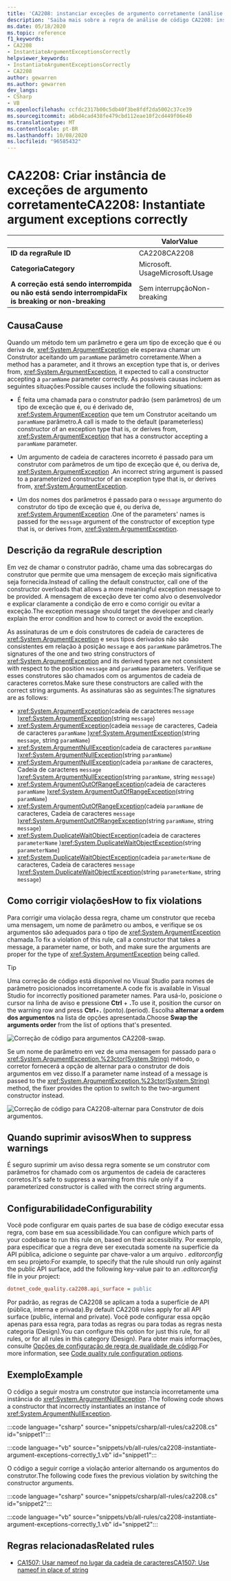 ```yaml
---
title: 'CA2208: instanciar exceções de argumento corretamente (análise de código)'
description: 'Saiba mais sobre a regra de análise de código CA2208: instanciar exceções de argumento corretamente'
ms.date: 05/18/2020
ms.topic: reference
f1_keywords:
- CA2208
- InstantiateArgumentExceptionsCorrectly
helpviewer_keywords:
- InstantiateArgumentExceptionsCorrectly
- CA2208
author: gewarren
ms.author: gewarren
dev_langs:
- CSharp
- VB
ms.openlocfilehash: ccfdc2317b00c5db40f3be8fdf2da5002c37ce39
ms.sourcegitcommit: a6bd4cad438fe479cbd112eae10f2cd449f06e40
ms.translationtype: MT
ms.contentlocale: pt-BR
ms.lasthandoff: 10/08/2020
ms.locfileid: "96585432"
---
```

# <a name="ca2208-instantiate-argument-exceptions-correctly"></a><span data-ttu-id="459f2-103">CA2208: Criar instância de exceções de argumento corretamente</span><span class="sxs-lookup"><span data-stu-id="459f2-103">CA2208: Instantiate argument exceptions correctly</span></span>

| | <span data-ttu-id="459f2-104">Valor</span><span class="sxs-lookup"><span data-stu-id="459f2-104">Value</span></span> |
|-|-|
| <span data-ttu-id="459f2-105">**ID da regra**</span><span class="sxs-lookup"><span data-stu-id="459f2-105">**Rule ID**</span></span> |<span data-ttu-id="459f2-106">CA2208</span><span class="sxs-lookup"><span data-stu-id="459f2-106">CA2208</span></span>|
| <span data-ttu-id="459f2-107">**Categoria**</span><span class="sxs-lookup"><span data-stu-id="459f2-107">**Category**</span></span> |<span data-ttu-id="459f2-108">Microsoft. Usage</span><span class="sxs-lookup"><span data-stu-id="459f2-108">Microsoft.Usage</span></span>|
| <span data-ttu-id="459f2-109">**A correção está sendo interrompida ou não está sendo interrompida**</span><span class="sxs-lookup"><span data-stu-id="459f2-109">**Fix is breaking or non-breaking**</span></span> |<span data-ttu-id="459f2-110">Sem interrupção</span><span class="sxs-lookup"><span data-stu-id="459f2-110">Non-breaking</span></span>|

## <a name="cause"></a><span data-ttu-id="459f2-111">Causa</span><span class="sxs-lookup"><span data-stu-id="459f2-111">Cause</span></span>

<span data-ttu-id="459f2-112">Quando um método tem um parâmetro e gera um tipo de exceção que é ou deriva de, <xref:System.ArgumentException> ele esperava chamar um Construtor aceitando um `paramName` parâmetro corretamente.</span><span class="sxs-lookup"><span data-stu-id="459f2-112">When a method has a parameter, and it throws an exception type that is, or derives from, <xref:System.ArgumentException>, it expected to call a constructor accepting a `paramName` parameter correctly.</span></span> <span data-ttu-id="459f2-113">As possíveis causas incluem as seguintes situações:</span><span class="sxs-lookup"><span data-stu-id="459f2-113">Possible causes include the following situations:</span></span>

- <span data-ttu-id="459f2-114">É feita uma chamada para o construtor padrão (sem parâmetros) de um tipo de exceção que é, ou é derivado de, <xref:System.ArgumentException> que tem um Construtor aceitando um `paramName` parâmetro.</span><span class="sxs-lookup"><span data-stu-id="459f2-114">A call is made to the default (parameterless) constructor of an exception type that is, or derives from, <xref:System.ArgumentException> that has a constructor accepting a `paramName` parameter.</span></span>

- <span data-ttu-id="459f2-115">Um argumento de cadeia de caracteres incorreto é passado para um construtor com parâmetros de um tipo de exceção que é, ou deriva de, <xref:System.ArgumentException> .</span><span class="sxs-lookup"><span data-stu-id="459f2-115">An incorrect string argument is passed to a parameterized constructor of an exception type that is, or derives from, <xref:System.ArgumentException>.</span></span>

- <span data-ttu-id="459f2-116">Um dos nomes dos parâmetros é passado para o `message` argumento do construtor do tipo de exceção que é, ou deriva de, <xref:System.ArgumentException> .</span><span class="sxs-lookup"><span data-stu-id="459f2-116">One of the parameters' names is passed for the `message` argument of the constructor of exception type that is, or derives from, <xref:System.ArgumentException>.</span></span>

## <a name="rule-description"></a><span data-ttu-id="459f2-117">Descrição da regra</span><span class="sxs-lookup"><span data-stu-id="459f2-117">Rule description</span></span>

<span data-ttu-id="459f2-118">Em vez de chamar o construtor padrão, chame uma das sobrecargas do construtor que permite que uma mensagem de exceção mais significativa seja fornecida.</span><span class="sxs-lookup"><span data-stu-id="459f2-118">Instead of calling the default constructor, call one of the constructor overloads that allows a more meaningful exception message to be provided.</span></span> <span data-ttu-id="459f2-119">A mensagem de exceção deve ter como alvo o desenvolvedor e explicar claramente a condição de erro e como corrigir ou evitar a exceção.</span><span class="sxs-lookup"><span data-stu-id="459f2-119">The exception message should target the developer and clearly explain the error condition and how to correct or avoid the exception.</span></span>

<span data-ttu-id="459f2-120">As assinaturas de um e dois construtores de cadeia de caracteres de <xref:System.ArgumentException> e seus tipos derivados não são consistentes em relação à posição `message` e aos `paramName` parâmetros.</span><span class="sxs-lookup"><span data-stu-id="459f2-120">The signatures of the one and two string constructors of <xref:System.ArgumentException> and its derived types are not consistent with respect to the position `message` and `paramName` parameters.</span></span> <span data-ttu-id="459f2-121">Verifique se esses construtores são chamados com os argumentos de cadeia de caracteres corretos.</span><span class="sxs-lookup"><span data-stu-id="459f2-121">Make sure these constructors are called with the correct string arguments.</span></span> <span data-ttu-id="459f2-122">As assinaturas são as seguintes:</span><span class="sxs-lookup"><span data-stu-id="459f2-122">The signatures are as follows:</span></span>

- <span data-ttu-id="459f2-123"><xref:System.ArgumentException>(cadeia de caracteres `message` )</span><span class="sxs-lookup"><span data-stu-id="459f2-123"><xref:System.ArgumentException>(string `message`)</span></span>
- <span data-ttu-id="459f2-124"><xref:System.ArgumentException>(cadeia `message` de caracteres, Cadeia de caracteres `paramName` )</span><span class="sxs-lookup"><span data-stu-id="459f2-124"><xref:System.ArgumentException>(string `message`, string `paramName`)</span></span>
- <span data-ttu-id="459f2-125"><xref:System.ArgumentNullException>(cadeia de caracteres `paramName` )</span><span class="sxs-lookup"><span data-stu-id="459f2-125"><xref:System.ArgumentNullException>(string `paramName`)</span></span>
- <span data-ttu-id="459f2-126"><xref:System.ArgumentNullException>(cadeia `paramName` de caracteres, Cadeia de caracteres `message` )</span><span class="sxs-lookup"><span data-stu-id="459f2-126"><xref:System.ArgumentNullException>(string `paramName`, string `message`)</span></span>
- <span data-ttu-id="459f2-127"><xref:System.ArgumentOutOfRangeException>(cadeia de caracteres `paramName` )</span><span class="sxs-lookup"><span data-stu-id="459f2-127"><xref:System.ArgumentOutOfRangeException>(string `paramName`)</span></span>
- <span data-ttu-id="459f2-128"><xref:System.ArgumentOutOfRangeException>(cadeia `paramName` de caracteres, Cadeia de caracteres `message` )</span><span class="sxs-lookup"><span data-stu-id="459f2-128"><xref:System.ArgumentOutOfRangeException>(string `paramName`, string `message`)</span></span>
- <span data-ttu-id="459f2-129"><xref:System.DuplicateWaitObjectException>(cadeia de caracteres `parameterName` )</span><span class="sxs-lookup"><span data-stu-id="459f2-129"><xref:System.DuplicateWaitObjectException>(string `parameterName`)</span></span>
- <span data-ttu-id="459f2-130"><xref:System.DuplicateWaitObjectException>(cadeia `parameterName` de caracteres, Cadeia de caracteres `message` )</span><span class="sxs-lookup"><span data-stu-id="459f2-130"><xref:System.DuplicateWaitObjectException>(string `parameterName`, string `message`)</span></span>

## <a name="how-to-fix-violations"></a><span data-ttu-id="459f2-131">Como corrigir violações</span><span class="sxs-lookup"><span data-stu-id="459f2-131">How to fix violations</span></span>

<span data-ttu-id="459f2-132">Para corrigir uma violação dessa regra, chame um construtor que receba uma mensagem, um nome de parâmetro ou ambos, e verifique se os argumentos são adequados para o tipo de <xref:System.ArgumentException> chamada.</span><span class="sxs-lookup"><span data-stu-id="459f2-132">To fix a violation of this rule, call a constructor that takes a message, a parameter name, or both, and make sure the arguments are proper for the type of <xref:System.ArgumentException> being called.</span></span>

> [!TIP]
> <span data-ttu-id="459f2-133">Uma correção de código está disponível no Visual Studio para nomes de parâmetro posicionados incorretamente.</span><span class="sxs-lookup"><span data-stu-id="459f2-133">A code fix is available in Visual Studio for incorrectly positioned parameter names.</span></span> <span data-ttu-id="459f2-134">Para usá-lo, posicione o cursor na linha de aviso e pressione **Ctrl** + **.**</span><span class="sxs-lookup"><span data-stu-id="459f2-134">To use it, position the cursor on the warning row and press **Ctrl**+**.**</span></span> <span data-ttu-id="459f2-135">(ponto).</span><span class="sxs-lookup"><span data-stu-id="459f2-135">(period).</span></span> <span data-ttu-id="459f2-136">Escolha **alternar a ordem dos argumentos** na lista de opções apresentada.</span><span class="sxs-lookup"><span data-stu-id="459f2-136">Choose **Swap the arguments order** from the list of options that's presented.</span></span>
>
> ![Correção de código para argumentos CA2208-swap.](media/ca2208-codefix_swap.png)
>
> <span data-ttu-id="459f2-138">Se um nome de parâmetro em vez de uma mensagem for passado para o <xref:System.ArgumentException.%23ctor(System.String)> método, o corretor fornecerá a opção de alternar para o construtor de dois argumentos em vez disso.</span><span class="sxs-lookup"><span data-stu-id="459f2-138">If a parameter name instead of a message is passed to the <xref:System.ArgumentException.%23ctor(System.String)> method, the fixer provides the option to switch to the two-argument constructor instead.</span></span>
>
> ![Correção de código para CA2208-alternar para Construtor de dois argumentos.](media/ca2208-codefix_null_msg.png)

## <a name="when-to-suppress-warnings"></a><span data-ttu-id="459f2-140">Quando suprimir avisos</span><span class="sxs-lookup"><span data-stu-id="459f2-140">When to suppress warnings</span></span>

<span data-ttu-id="459f2-141">É seguro suprimir um aviso dessa regra somente se um construtor com parâmetros for chamado com os argumentos de cadeia de caracteres corretos.</span><span class="sxs-lookup"><span data-stu-id="459f2-141">It's safe to suppress a warning from this rule only if a parameterized constructor is called with the correct string arguments.</span></span>

## <a name="configurability"></a><span data-ttu-id="459f2-142">Configurabilidade</span><span class="sxs-lookup"><span data-stu-id="459f2-142">Configurability</span></span>

<span data-ttu-id="459f2-143">Você pode configurar em quais partes de sua base de código executar essa regra, com base em sua acessibilidade.</span><span class="sxs-lookup"><span data-stu-id="459f2-143">You can configure which parts of your codebase to run this rule on, based on their accessibility.</span></span> <span data-ttu-id="459f2-144">Por exemplo, para especificar que a regra deve ser executada somente na superfície da API pública, adicione o seguinte par chave-valor a um arquivo *. editorconfig* em seu projeto:</span><span class="sxs-lookup"><span data-stu-id="459f2-144">For example, to specify that the rule should run only against the public API surface, add the following key-value pair to an *.editorconfig* file in your project:</span></span>

```ini
dotnet_code_quality.ca2208.api_surface = public
```

<span data-ttu-id="459f2-145">Por padrão, as regras de CA2208 se aplicam a toda a superfície de API (pública, interna e privada).</span><span class="sxs-lookup"><span data-stu-id="459f2-145">By default CA2208 rules apply for all API surface (public, internal and private).</span></span> <span data-ttu-id="459f2-146">Você pode configurar essa opção apenas para essa regra, para todas as regras ou para todas as regras nesta categoria (Design).</span><span class="sxs-lookup"><span data-stu-id="459f2-146">You can configure this option for just this rule, for all rules, or for all rules in this category (Design).</span></span> <span data-ttu-id="459f2-147">Para obter mais informações, consulte [Opções de configuração de regra de qualidade de código](../code-quality-rule-options.md).</span><span class="sxs-lookup"><span data-stu-id="459f2-147">For more information, see [Code quality rule configuration options](../code-quality-rule-options.md).</span></span>

## <a name="example"></a><span data-ttu-id="459f2-148">Exemplo</span><span class="sxs-lookup"><span data-stu-id="459f2-148">Example</span></span>

<span data-ttu-id="459f2-149">O código a seguir mostra um construtor que instancia incorretamente uma instância do <xref:System.ArgumentNullException> .</span><span class="sxs-lookup"><span data-stu-id="459f2-149">The following code shows a constructor that incorrectly instantiates an instance of <xref:System.ArgumentNullException>.</span></span>

:::code language="csharp" source="snippets/csharp/all-rules/ca2208.cs" id="snippet1":::

:::code language="vb" source="snippets/vb/all-rules/ca2208-instantiate-argument-exceptions-correctly_1.vb" id="snippet1":::

<span data-ttu-id="459f2-150">O código a seguir corrige a violação anterior alternando os argumentos do construtor.</span><span class="sxs-lookup"><span data-stu-id="459f2-150">The following code fixes the previous violation by switching the constructor arguments.</span></span>

:::code language="csharp" source="snippets/csharp/all-rules/ca2208.cs" id="snippet2":::

:::code language="vb" source="snippets/vb/all-rules/ca2208-instantiate-argument-exceptions-correctly_1.vb" id="snippet2":::

## <a name="related-rules"></a><span data-ttu-id="459f2-151">Regras relacionadas</span><span class="sxs-lookup"><span data-stu-id="459f2-151">Related rules</span></span>

- [<span data-ttu-id="459f2-152">CA1507: Usar nameof no lugar da cadeia de caracteres</span><span class="sxs-lookup"><span data-stu-id="459f2-152">CA1507: Use nameof in place of string</span></span>](ca1507.md)
